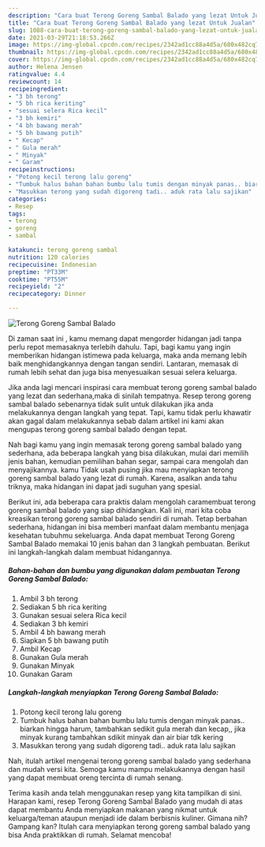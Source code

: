 ```yaml
---
description: "Cara buat Terong Goreng Sambal Balado yang lezat Untuk Jualan"
title: "Cara buat Terong Goreng Sambal Balado yang lezat Untuk Jualan"
slug: 1088-cara-buat-terong-goreng-sambal-balado-yang-lezat-untuk-jualan
date: 2021-03-29T21:18:53.266Z
image: https://img-global.cpcdn.com/recipes/2342ad1cc88a4d5a/680x482cq70/terong-goreng-sambal-balado-foto-resep-utama.jpg
thumbnail: https://img-global.cpcdn.com/recipes/2342ad1cc88a4d5a/680x482cq70/terong-goreng-sambal-balado-foto-resep-utama.jpg
cover: https://img-global.cpcdn.com/recipes/2342ad1cc88a4d5a/680x482cq70/terong-goreng-sambal-balado-foto-resep-utama.jpg
author: Helena Jensen
ratingvalue: 4.4
reviewcount: 14
recipeingredient:
- "3 bh terong"
- "5 bh rica keriting"
- "sesuai selera Rica kecil"
- "3 bh kemiri"
- "4 bh bawang merah"
- "5 bh bawang putih"
- " Kecap"
- " Gula merah"
- " Minyak"
- " Garam"
recipeinstructions:
- "Potong kecil terong lalu goreng"
- "Tumbuk halus bahan bahan bumbu lalu tumis dengan minyak panas.. biarkan hingga harum, tambahkan sedikit gula merah dan kecap,, jika minyak kurang tambahkan sdikit minyak dan air biar tdk kering"
- "Masukkan terong yang sudah digoreng tadi.. aduk rata lalu sajikan"
categories:
- Resep
tags:
- terong
- goreng
- sambal

katakunci: terong goreng sambal 
nutrition: 120 calories
recipecuisine: Indonesian
preptime: "PT33M"
cooktime: "PT55M"
recipeyield: "2"
recipecategory: Dinner

---
```



![Terong Goreng Sambal Balado](https://img-global.cpcdn.com/recipes/2342ad1cc88a4d5a/680x482cq70/terong-goreng-sambal-balado-foto-resep-utama.jpg)

Di zaman  saat ini , kamu memang dapat mengorder hidangan jadi tanpa perlu repot memasaknya terlebih dahulu. Tapi, bagi kamu yang ingin memberikan hidangan istimewa pada keluarga, maka anda memang lebih baik menghidangkannya dengan tangan sendiri. Lantaran, memasak di rumah lebih sehat dan juga bisa menyesuaikan sesuai selera keluarga.

Jika anda lagi mencari inspirasi cara membuat terong goreng sambal balado yang lezat dan sederhana,maka di sinilah tempatnya. Resep terong goreng sambal balado  sebenarnya tidak sulit untuk dilakukan jika anda melakukannya dengan langkah yang tepat. Tapi, kamu tidak perlu khawatir akan gagal dalam melakukannya 
sebab dalam artikel ini kami akan mengupas terong goreng sambal balado dengan tepat.  



Nah bagi kamu yang ingin memasak terong goreng sambal balado yang sederhana, ada beberapa langkah yang bisa dilakukan, mulai dari memilih jenis bahan, kemudian pemilihan bahan segar, sampai cara mengolah dan menyajikannya. kamu Tidak usah pusing jika mau menyiapkan terong goreng sambal balado yang lezat di rumah. Karena, asalkan anda  tahu triknya, maka hidangan ini dapat jadi suguhan yang spesial.

Berikut ini, ada beberapa cara praktis  dalam mengolah caramembuat terong goreng sambal balado yang siap dihidangkan. Kali ini, mari kita coba kreasikan terong goreng sambal balado sendiri di rumah. Tetap berbahan sederhana, hidangan ini bisa memberi manfaat dalam membantu menjaga kesehatan tubuhmu sekeluarga. Anda dapat membuat Terong Goreng Sambal Balado memakai 10 jenis bahan dan 3 langkah pembuatan. Berikut ini langkah-langkah dalam membuat hidangannya.

<!--inarticleads1-->

##### Bahan-bahan dan bumbu yang digunakan dalam pembuatan Terong Goreng Sambal Balado:

1. Ambil 3 bh terong
1. Sediakan 5 bh rica keriting
1. Gunakan sesuai selera Rica kecil
1. Sediakan 3 bh kemiri
1. Ambil 4 bh bawang merah
1. Siapkan 5 bh bawang putih
1. Ambil  Kecap
1. Gunakan  Gula merah
1. Gunakan  Minyak
1. Gunakan  Garam




<!--inarticleads2-->

##### Langkah-langkah menyiapkan Terong Goreng Sambal Balado:

1. Potong kecil terong lalu goreng
1. Tumbuk halus bahan bahan bumbu lalu tumis dengan minyak panas.. biarkan hingga harum, tambahkan sedikit gula merah dan kecap,, jika minyak kurang tambahkan sdikit minyak dan air biar tdk kering
1. Masukkan terong yang sudah digoreng tadi.. aduk rata lalu sajikan




Nah, itulah artikel mengenai  terong goreng sambal balado  yang sederhana dan mudah versi kita. Semoga kamu mampu melakukannya dengan hasil yang dapat membuat oreng tercinta di rumah senang. 

Terima kasih anda telah menggunakan resep yang kita tampilkan di sini. Harapan kami, resep  Terong Goreng Sambal Balado yang mudah di atas dapat membantu Anda menyiapkan makanan yang nikmat untuk keluarga/teman ataupun menjadi ide dalam berbisnis kuliner. Gimana nih? Gampang kan? Itulah cara menyiapkan terong goreng sambal balado yang bisa Anda praktikkan di rumah. Selamat mencoba!

